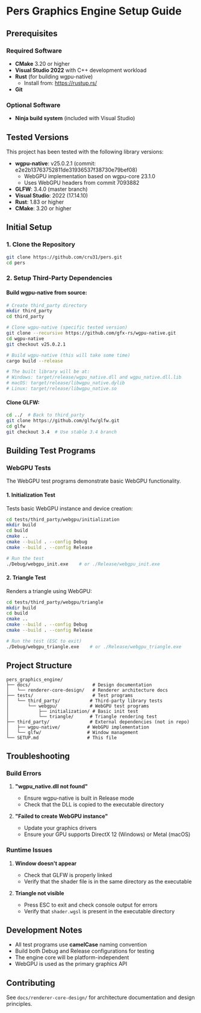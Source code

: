 # Pers Graphics Engine Setup Guide

## Prerequisites

### Required Software
- **CMake** 3.20 or higher
- **Visual Studio 2022** with C++ development workload
- **Rust** (for building wgpu-native)
  - Install from: https://rustup.rs/
- **Git**

### Optional Software
- **Ninja build system** (included with Visual Studio)

## Tested Versions

This project has been tested with the following library versions:

- **wgpu-native**: v25.0.2.1 (commit: e2e2b13763752811de31936537f38730e79bef08)
  - WebGPU implementation based on wgpu-core 23.1.0
  - Uses WebGPU headers from commit 7093882
- **GLFW**: 3.4.0 (master branch)
- **Visual Studio**: 2022 (17.14.10)
- **Rust**: 1.83 or higher
- **CMake**: 3.20 or higher

## Initial Setup

### 1. Clone the Repository
```bash
git clone https://github.com/cru31/pers.git
cd pers
```

### 2. Setup Third-Party Dependencies

#### Build wgpu-native from source:
```bash
# Create third_party directory
mkdir third_party
cd third_party

# Clone wgpu-native (specific tested version)
git clone --recursive https://github.com/gfx-rs/wgpu-native.git
cd wgpu-native
git checkout v25.0.2.1

# Build wgpu-native (this will take some time)
cargo build --release

# The built library will be at:
# Windows: target/release/wgpu_native.dll and wgpu_native.dll.lib
# macOS: target/release/libwgpu_native.dylib
# Linux: target/release/libwgpu_native.so
```

#### Clone GLFW:
```bash
cd ../  # Back to third_party
git clone https://github.com/glfw/glfw.git
cd glfw
git checkout 3.4  # Use stable 3.4 branch
```

## Building Test Programs

### WebGPU Tests

The WebGPU test programs demonstrate basic WebGPU functionality.

#### 1. Initialization Test
Tests basic WebGPU instance and device creation:

```bash
cd tests/third_party/webgpu/initialization
mkdir build
cd build
cmake ..
cmake --build . --config Debug
cmake --build . --config Release

# Run the test
./Debug/webgpu_init.exe    # or ./Release/webgpu_init.exe
```

#### 2. Triangle Test
Renders a triangle using WebGPU:

```bash
cd tests/third_party/webgpu/triangle
mkdir build
cd build
cmake ..
cmake --build . --config Debug
cmake --build . --config Release

# Run the test (ESC to exit)
./Debug/webgpu_triangle.exe    # or ./Release/webgpu_triangle.exe
```

## Project Structure

```
pers_graphics_engine/
├── docs/                       # Design documentation
│   └── renderer-core-design/   # Renderer architecture docs
├── tests/                      # Test programs
│   └── third_party/           # Third-party library tests
│       └── webgpu/            # WebGPU test programs
│           ├── initialization/ # Basic init test
│           └── triangle/      # Triangle rendering test
├── third_party/               # External dependencies (not in repo)
│   ├── wgpu-native/          # WebGPU implementation
│   └── glfw/                 # Window management
└── SETUP.md                  # This file
```

## Troubleshooting

### Build Errors

1. **"wgpu_native.dll not found"**
   - Ensure wgpu-native is built in Release mode
   - Check that the DLL is copied to the executable directory

2. **"Failed to create WebGPU instance"**
   - Update your graphics drivers
   - Ensure your GPU supports DirectX 12 (Windows) or Metal (macOS)

### Runtime Issues

1. **Window doesn't appear**
   - Check that GLFW is properly linked
   - Verify that the shader file is in the same directory as the executable

2. **Triangle not visible**
   - Press ESC to exit and check console output for errors
   - Verify that `shader.wgsl` is present in the executable directory

## Development Notes

- All test programs use **camelCase** naming convention
- Build both Debug and Release configurations for testing
- The engine core will be platform-independent
- WebGPU is used as the primary graphics API

## Contributing

See `docs/renderer-core-design/` for architecture documentation and design principles.